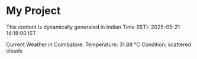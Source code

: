 # My Project

This content is dynamically generated in Indian Time (IST): 2025-05-21 14:18:00 IST


Current Weather in Coimbatore:
Temperature: 31.88 °C
Condition: scattered clouds
